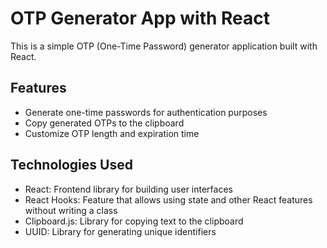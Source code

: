 # OTP Generator App with React

This is a simple OTP (One-Time Password) generator application built with React.

## Features

- Generate one-time passwords for authentication purposes
- Copy generated OTPs to the clipboard
- Customize OTP length and expiration time

## Technologies Used

- React: Frontend library for building user interfaces
- React Hooks: Feature that allows using state and other React features without writing a class
- Clipboard.js: Library for copying text to the clipboard
- UUID: Library for generating unique identifiers
